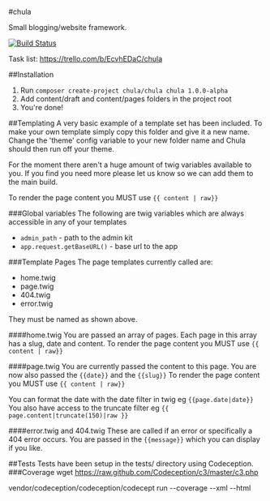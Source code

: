#chula

Small blogging/website framework.

[![Build Status](https://travis-ci.org/stephcook22/chula.svg?branch=master)](http://travis-ci.org/stephcook22/chula)

Task list: https://trello.com/b/EcvhEDaC/chula

##Installation
1. Run `composer create-project chula/chula chula 1.0.0-alpha`
3. Add content/draft and content/pages folders in the project root
4. You're done!

##Templating
A very basic example of a template set has been included. To make your own template simply copy this folder
and give it a new name.
Change the 'theme' config variable to your new folder name and Chula should then run off your theme.

For the moment there aren't a huge amount of twig variables available to you. If you find you need more please let us
know so we can add them to the main build.

To render the page content you MUST use `{{ content | raw}}`

###Global variables
The following are twig variables which are always accessible in any of your templates
  * `admin_path` - path to the admin kit
  * `app.request.getBaseURL()` - base url to the app


###Template Pages
The page templates currently called are:
  * home.twig
  * page.twig
  * 404.twig
  * error.twig

They must be named as shown above.

####home.twig
You are passed an array of pages.
Each page in this array has a slug, date and content.
To render the page content you MUST use `{{ content | raw}}`

####page.twig
You are currently passed the content to this page.
You are now also passed the `{{date}}` and the `{{slug}}`
To render the page content you MUST use `{{ content | raw}}`

You can format the date with the date filter in twig eg `{{page.date|date}}`
You also have access to the truncate filter eg `{{ page.content|truncate(150)|raw }}`

####error.twig and 404.twig
These are called if an error or specifically a 404 error occurs.
You are passed in the `{{message}}` which you can display if you like.

##Tests
Tests have been setup in the tests/ directory using Codeception.
###Coverage
wget https://raw.github.com/Codeception/c3/master/c3.php

vendor/codeception/codeception/codecept run --coverage --xml --html

